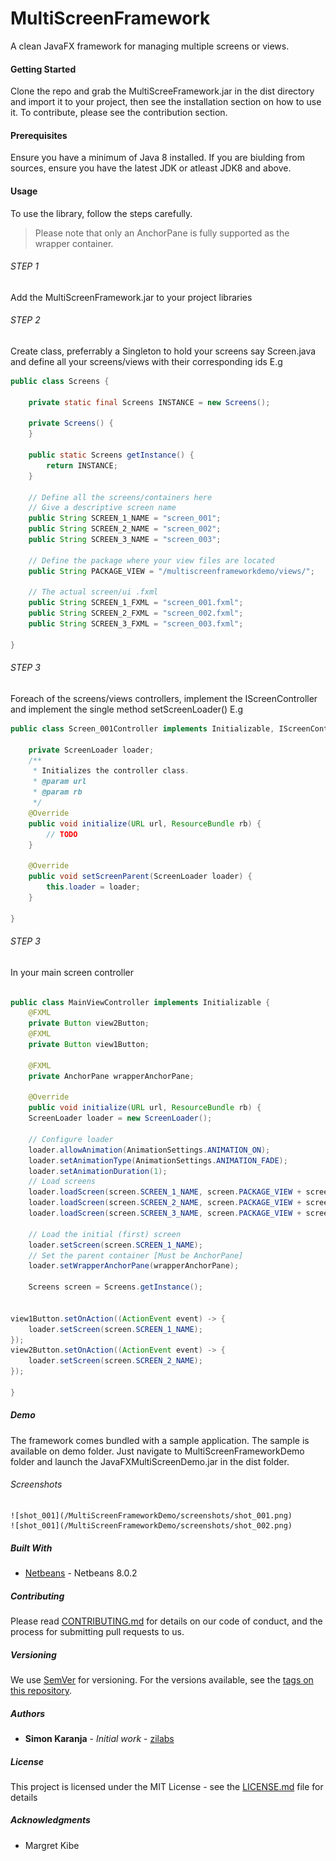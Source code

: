 # MultiScreenFramework
A clean JavaFX framework for managing multiple screens or views.

#### Getting Started
Clone the repo and grab the MultiScreeFramework.jar in the dist directory and import it to your project, then see the installation
section on how to use it.
To contribute, please see the contribution section.

#### Prerequisites
Ensure you have a minimum of Java 8 installed. If you are biulding from sources, ensure you have the latest JDK or atleast JDK8 and above.

#### Usage
To use the library, follow the steps carefully. 
> Please note that only an AnchorPane is fully supported as the wrapper container.
###### STEP 1
Add the MultiScreenFramework.jar to your project libraries
###### STEP 2
Create class, preferrably a Singleton to hold your screens say Screen.java and define all your screens/views with their corresponding   ids E.g
	
```java
public class Screens {

    private static final Screens INSTANCE = new Screens();

    private Screens() {
    }

    public static Screens getInstance() {
        return INSTANCE;
    }

    // Define all the screens/containers here
    // Give a descriptive screen name
    public String SCREEN_1_NAME = "screen_001";
    public String SCREEN_2_NAME = "screen_002";
    public String SCREEN_3_NAME = "screen_003";

    // Define the package where your view files are located
    public String PACKAGE_VIEW = "/multiscreenframeworkdemo/views/";

    // The actual screen/ui .fxml
    public String SCREEN_1_FXML = "screen_001.fxml";
    public String SCREEN_2_FXML = "screen_002.fxml";
    public String SCREEN_3_FXML = "screen_003.fxml";

}
```
###### STEP 3
 Foreach of the screens/views controllers, implement the IScreenController and implement the single method setScreenLoader() E.g
	
```java
public class Screen_001Controller implements Initializable, IScreenController {

    private ScreenLoader loader;
    /**
     * Initializes the controller class.
     * @param url
     * @param rb
     */
    @Override
    public void initialize(URL url, ResourceBundle rb) {
        // TODO
    }    

    @Override
    public void setScreenParent(ScreenLoader loader) {
        this.loader = loader;
    }
    
}
```
###### STEP 3
In your main screen controller
```java

public class MainViewController implements Initializable {
    @FXML
    private Button view2Button;
    @FXML
    private Button view1Button;

    @FXML
    private AnchorPane wrapperAnchorPane;

    @Override
    public void initialize(URL url, ResourceBundle rb) {
	ScreenLoader loader = new ScreenLoader();

	// Configure loader
	loader.allowAnimation(AnimationSettings.ANIMATION_ON);
	loader.setAnimationType(AnimationSettings.ANIMATION_FADE);
	loader.setAnimationDuration(1);
	// Load screens
	loader.loadScreen(screen.SCREEN_1_NAME, screen.PACKAGE_VIEW + screen.SCREEN_1_FXML);
	loader.loadScreen(screen.SCREEN_2_NAME, screen.PACKAGE_VIEW + screen.SCREEN_2_FXML);
	loader.loadScreen(screen.SCREEN_3_NAME, screen.PACKAGE_VIEW + screen.SCREEN_3_FXML);

	// Load the initial (first) screen
	loader.setScreen(screen.SCREEN_1_NAME);
	// Set the parent container [Must be AnchorPane]
	loader.setWrapperAnchorPane(wrapperAnchorPane);

	Screens screen = Screens.getInstance();


view1Button.setOnAction((ActionEvent event) -> {
    loader.setScreen(screen.SCREEN_1_NAME);
});
view2Button.setOnAction((ActionEvent event) -> {
    loader.setScreen(screen.SCREEN_2_NAME);
});

}
```

##### Demo
The framework comes bundled with a sample application. The sample is available on demo folder. Just navigate to MultiScreenFrameworkDemo folder and launch the JavaFXMultiScreenDemo.jar in the dist folder.
###### Screenshots
	![shot_001](/MultiScreenFrameworkDemo/screenshots/shot_001.png)
	![shot_001](/MultiScreenFrameworkDemo/screenshots/shot_002.png)



##### Built With

* [Netbeans](https://netbeans.org/) - Netbeans 8.0.2

##### Contributing

Please read [CONTRIBUTING.md](https://gist.github.com/PurpleBooth/b24679402957c63ec426) for details on our code of conduct, and the process for submitting pull requests to us.

##### Versioning

We use [SemVer](http://semver.org/) for versioning. For the versions available, see the [tags on this repository](https://github.com/your/project/tags). 

##### Authors

* **Simon Karanja** - *Initial work* - [zilabs](http://zilabs.pe.hu)

##### License

This project is licensed under the MIT License - see the [LICENSE.md](LICENSE.md) file for details

##### Acknowledgments

* Margret Kibe
